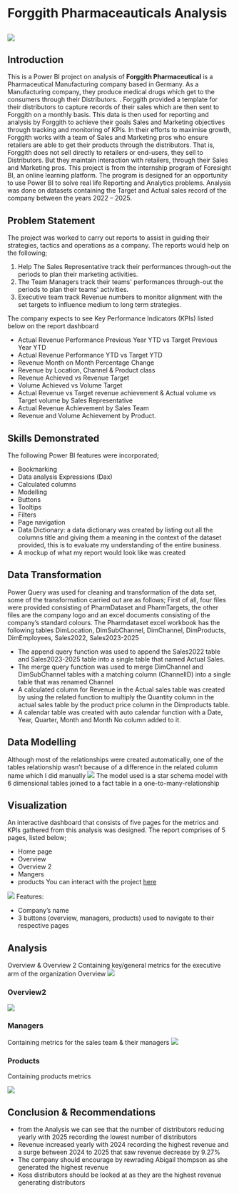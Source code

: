 # Forggith Pharmaceauticals Analysis

![](R.jpeg)
--- 

## Introduction
This is a Power BI project on analysis of **Forggith Pharmaceutical** is a Pharmaceutical Manufacturing company based in Germany. As a Manufacturing company, they produce medical drugs which get to the consumers through their Distributors. . Forggith provided a template for their distributors to capture records of their sales which are then sent to Forggith on a monthly basis. This data is then used for reporting and analysis by Forggith to achieve their goals Sales and Marketing objectives through tracking and monitoring of KPIs.
In their efforts to maximise growth, Forggith works with a team of Sales and Marketing pros who ensure retailers are able to get their products through the distributors. That is, Forggith does not sell directly to retailers or end-users, they sell to Distributors. But they maintain interaction with retailers, through their Sales and Marketing pros.
This project is from the internship program of Foresight BI, an online learning platform. The program is designed for an opportunity to use Power BI to solve real life Reporting and Analytics problems. Analysis was done on datasets containing the Target and Actual sales record of the company between the years 2022 – 2025.

## Problem Statement 
The project was worked to carry out reports to assist in guiding their strategies, tactics and operations as a company. The reports would help on the following;
1. Help The Sales Representative track their performances through-out the periods to plan their marketing activities.
2. The Team Managers track their teams' performances through-out the periods to plan their teams' activities.
3. Executive team track Revenue numbers to monitor alignment with the set targets to influence medium to long term strategies.

The company expects to see Key Performance Indicators (KPIs) listed below on the report dashboard
- Actual Revenue Performance Previous Year YTD vs Target Previous Year YTD
- Actual Revenue Performance YTD vs Target YTD
- Revenue Month on Month Percentage Change
- Revenue by Location, Channel & Product class
- Revenue Achieved vs Revenue Target
- Volume Achieved vs Volume Target
- Actual Revenue vs Target revenue achievement & Actual volume vs Target volume by Sales Representative
- Actual Revenue Achievement by Sales Team
- Revenue and Volume Achievement by Product.

## Skills Demonstrated
The following Power BI features were incorporated;
- Bookmarking 
- Data analysis Expressions (Dax) 
- Calculated columns 
- Modelling 
- Buttons 
- Tooltips
- Filters 
- Page navigation 
- Data Dictionary: a data dictionary was created by listing out all the columns title and giving them a meaning in the context of the dataset provided, this is to evaluate my understanding of the entire business.
- A mockup of what my report would look like was created

## Data Transformation
Power Query was used for cleaning and transformation of the data set, some of the transformation carried out are as follows;
First of all, four files were provided consisting of PharmDataset and PharmTargets, the other files are the company logo and an excel documents consisting of the company’s standard colours. The Pharmdataset excel workbook has the following tables 
DimLocation, DimSubChannel, DimChannel, DimProducts, DimEmployees, Sales2022, Sales2023-2025
- The append query function was used to append the Sales2022 table and Sales2023-2025 table into a single table that named Actual Sales.
- The merge query function was used to merge DimChannel and DimSubChannel tables with a matching column (ChannelID) into a single table that was renamed Channel
- A calculated column for Revenue in the Actual sales table was created by using the related function to multiply the Quantity column in the actual sales table by the product price column in the Dimproducts table.
- A calendar table was created with auto calendar function with a Date, Year, Quarter, Month and Month No column added to it.

## Data Modelling
Although most of the relationships were created automatically, one of the tables relationship wasn’t because of a difference in the related column name which I did manually
![](Model.png)
The model used is a star schema model with 6 dimensional tables joined to a fact table in a one-to-many-relationship 

## Visualization
An interactive dashboard that consists of five pages for the metrics and KPIs gathered from this analysis was designed. The report comprises of 5 pages, listed below;
- Home page 
- Overview 
- Overview 2
- Mangers 
- products
You can interact with the project [here](https://app.powerbi.com/view?r=eyJrIjoiMTI1YWM1OGItM2U5OS00M2RhLWIyNmYtYzMxZmJiMDdjOGNjIiwidCI6ImY0MWEwZDA1LWRiMTktNDliMy05NmEwLTMzNDY3YWJiMmZmZCJ9&pageName=ReportSection0c350bda360d5b775f3a)

![](Homepage.jpg)
Features:
- Company’s name 
- 3 buttons (overview, managers, products) used to navigate to their respective pages

## Analysis
Overview & Overview 2
Containing key/general metrics for the executive arm of the organization
Overview 
![](Overview.jpg) 

### Overview2
![](Overview2.jpg)


### Managers
Containing metrics for the sales team & their managers
![](Managers.jpg)

### Products
Containing products metrics

![](Products.jpg) 

## Conclusion & Recommendations 
- from the Analysis we can see that the number of distributors reducing yearly with 2025 recording the lowest number of distributors
- Revenue increased yearly with 2024 recording the highest revenue and a surge between 2024 to 2025 that saw revenue decrease by 9.27%
- The company should encourage by rewrading Abigail thompson as she generated the highest revenue
- Koss distributors should be looked at as they are the highest revenue generating distributors 
